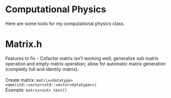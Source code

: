 # Computational Physics
Here are some tools for my computational physics class.
# Matrix.h
Features to fix - Cofactor matrix isn't working well; generalize sub matrix operation and empty matrix operation; allow for automatic matrix generation (completly full and identity matrix).</br></br>
Create matrix: ```matrix<datatype> name(std::vector<std::vector<datatype>>)``` </br>
Example: ```matrix<int> test()```
